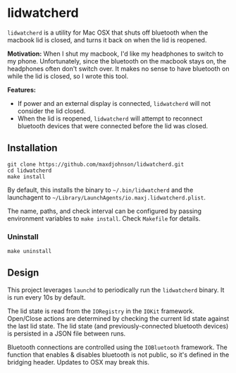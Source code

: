 # lidwatcherd

`lidwatcherd` is a utility for Mac OSX that shuts off bluetooth when the macbook lid is closed, and turns it back on when the lid is reopened.

**Motivation:** When I shut my macbook, I'd like my headphones to switch to my phone. Unfortunately, since the bluetooth on the macbook stays on, the headphones often don't switch over. It makes no sense to have bluetooth on while the lid is closed, so I wrote this tool.

**Features:**

  * If power and an external display is connected, `lidwatcherd` will not consider the lid closed.
  * When the lid is reopened, `lidwatcherd` will attempt to reconnect bluetooth devices that were connected before the lid was closed.

## Installation

```
git clone https://github.com/maxdjohnson/lidwatcherd.git
cd lidwatcherd
make install
```

By default, this installs the binary to `~/.bin/lidwatcherd` and the launchagent to `~/Library/LaunchAgents/io.maxj.lidwatcherd.plist`.

The name, paths, and check interval can be configured by passing environment variables to `make install`. Check `Makefile` for details.

### Uninstall

```
make uninstall
```

## Design

This project leverages `launchd` to periodically run the `lidwatcherd` binary. It is run every 10s by default.

The lid state is read from the `IORegistry` in the `IOKit` framework. Open/Close actions are determined by checking the current lid state against the last lid state. The lid state (and previously-connected bluetooth devices) is persisted in a JSON file between runs.

Bluetooth connections are controlled using the `IOBluetooth` framework. The function that enables & disables bluetooth is not public, so it's defined in the bridging header. Updates to OSX may break this.